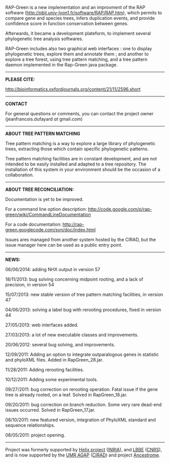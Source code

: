 RAP-Green is a new implementation and an improvment of the RAP software (http://pbil.univ-lyon1.fr/software/RAP/RAP.htm), which permits to compare gene and species trees, infers duplication events, and provide confidence score in function conservation between genes.

Afterwards, it became a development plateform, to implement several phylogenetic tree analysis softwares.

RAP-Green includes also two graphical web interfaces : one to display phylogenetic trees, explore them and annotate them ; and another to explore a tree forest, using tree pattern matching, and a tree pattern daemon implemented in the Rap-Green java package.


---


**PLEASE CITE:**

http://bioinformatics.oxfordjournals.org/content/21/11/2596.short


---


**CONTACT**

For general questions or comments, you can contact the project owner (jeanfrancois.dufayard _at_ gmail.com)


---


**ABOUT TREE PATTERN MATCHING**

Tree pattern matching is a way to explore a large library of phylogenetic trees, extracting those which contain specific phylogenetic patterns.

Tree pattern matching facilities are in constant development, and are not intended to be easily installed and adapted to a tree repository. The installation of this system in your environment should be the occasion of a collaboration.


---


**ABOUT TREE RECONCILIATION:**

Documentation is yet to be improved.

For a command line option description:
http://code.google.com/p/rap-green/wiki/CommandLineDocumentation

For a code documentation:
http://rap-green.googlecode.com/svn/doc/index.html

Issues ares managed from another system hosted by the CIRAD, but the issue manager here can be used as a public entry point.


---


**NEWS:**

06/06/2014: adding NHX output in version 57

18/11/2013: bug solving concerning midpoint rooting, and a lack of precision, in version 54

15/07/2013: new stable version of tree pattern matching facilities, in version 47

04/06/2013: solving a label bug with rerooting procedures, fixed in version 44

27/05/2013: web interfaces added.

27/03/2013: a lot of new executable classes and improvements.

20/06/2012: several bug solving, and improvements.

12/09/2011: Adding an option to integrate outparalogous genes in statistic and phyloXML files. Added in RapGreen\_28.jar.

11/28/2011: Adding rerooting facilities.

10/12/2011: Adding some experimental tools.

09/27/2011: bug correction on rerooting operation. Fatal issue if the gene tree is already rooted, on a leaf. Solved in RapGreen\_18.jar.

09/20/2011: bug correction on branch reduction. Some very rare dead-end issues occurred. Solved in RapGreen\_17.jar.

08/10/2011: new featured version, integration of PhyloXML standard and sequence relationships.

08/05/2011: project opening.


---


Project was formerly supported by [Helix project](http://www-helix.inrialpes.fr/) ([INRIA](http://www.inria.fr/)), and [LBBE](http://lbbe.univ-lyon1.fr/) ([CNRS](http://www.cnrs.fr/)), and is now supported by the [UMR AGAP](http://umr-agap.cirad.fr/) ([CIRAD](http://www.cirad.fr)) and project [Ancestrome](http://ancestrome.univ-lyon1.fr/).